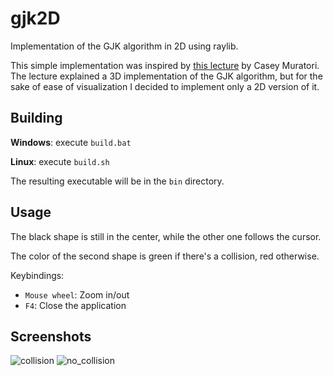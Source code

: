 # gjk2D
Implementation of the GJK algorithm in 2D using raylib.

This simple implementation was inspired by [this lecture](https://www.youtube.com/watch?v=Qupqu1xe7Io) by Casey Muratori.
The lecture explained a 3D implementation of the GJK algorithm, but for the sake of ease of visualization I decided to implement only a 2D version of it.

## Building
__Windows__: execute `build.bat`

__Linux__: execute `build.sh`

The resulting executable will be in the `bin` directory.

## Usage
The black shape is still in the center, while the other one follows the cursor.

The color of the second shape is green if there's a collision, red otherwise.

Keybindings:
- `Mouse wheel`: Zoom in/out
- `F4`: Close the application

## Screenshots
![collision](./images/collision.jpn)
![no_collision](./images/no_collision.jpn)
